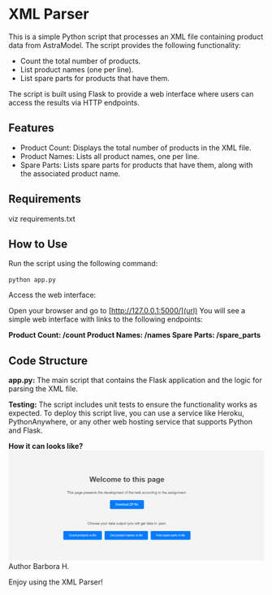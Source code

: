 # XML Parser
This is a simple Python script that processes an XML file containing product data from AstraModel. The script provides the following functionality:

- Count the total number of products.
- List product names (one per line).
- List spare parts for products that have them.

The script is built using Flask to provide a web interface where users can access the results via HTTP endpoints.

## Features
- Product Count: Displays the total number of products in the XML file.
- Product Names: Lists all product names, one per line.
- Spare Parts: Lists spare parts for products that have them, along with the associated product name.

## Requirements
viz requirements.txt

## How to Use

Run the script using the following command:

`python app.py`

Access the web interface:

Open your browser and go to [http://127.0.0.1:5000/](url)
You will see a simple web interface with links to the following endpoints:

**Product Count: /count
Product Names: /names
Spare Parts: /spare_parts**

## Code Structure
**app.py:** 
The main script that contains the Flask application and the logic for parsing the XML file.

**Testing:**
The script includes unit tests to ensure the functionality works as expected. 
To deploy this script live, you can use a service like Heroku, PythonAnywhere, or any other web hosting service that supports Python and Flask.

**How it can looks like?**
![Screenshot from app](screenshot.png)
Author
Barbora H.

Enjoy using the XML Parser! 
